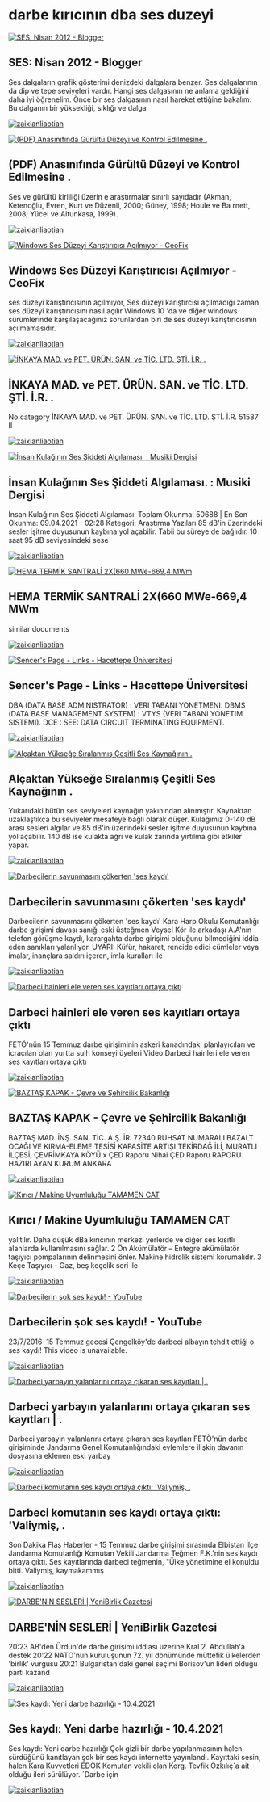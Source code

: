 # darbe kırıcının dba ses duzeyi
<a href="https://mnn.zoosnet.net/LR/Chatpre.aspx?id=MNN94995150&p=https://topgrinding.com/" target="_blank">![SES: Nisan 2012 - Blogger](https://github.com/technlg/images/blob/main/45.jpg)</a>
## SES: Nisan 2012 - Blogger
Ses dalgaların grafik gösterimi denizdeki dalgalara benzer. Ses dalgalarının da dip ve tepe seviyeleri vardır. Hangi ses dalgasının ne anlama geldiğini daha iyi öğrenelim. Önce bir ses dalgasının nasıl hareket ettiğine bakalım: Bu dalganın bir yüksekliği, sıklığı ve dalga 
<a href="https://mnn.zoosnet.net/LR/Chatpre.aspx?id=MNN94995150&p=https://topgrinding.com/" target="_blank"><img src="https://github.com/technlg/images/raw/main/chat11.jpg" alt="zaixianliaotian"/></a><a href="//whatsapp.shibangsoft.com/WhatsApp.php" ><img src="https://github.com/technlg/images/raw/main/chat11.png" alt=""></a>
<a href="https://mnn.zoosnet.net/LR/Chatpre.aspx?id=MNN94995150&p=https://topgrinding.com/" target="_blank">![(PDF) Anasınıfında Gürültü Düzeyi ve Kontrol Edilmesine .](https://github.com/technlg/images/blob/main/17.jpg)</a>
## (PDF) Anasınıfında Gürültü Düzeyi ve Kontrol Edilmesine .
Ses ve gürültü kirliliği üzerin e araştırmalar sınırlı sayıdadır (Akman, Ketenoğlu, Evren, Kurt ve Düzenli, 2000; Güney, 1998; Houle ve Ba rnett, 2008; Yücel ve Altunkasa, 1999).
<a href="https://mnn.zoosnet.net/LR/Chatpre.aspx?id=MNN94995150&p=https://topgrinding.com/" target="_blank"><img src="https://github.com/technlg/images/raw/main/chat11.jpg" alt="zaixianliaotian"/></a><a href="//whatsapp.shibangsoft.com/WhatsApp.php" ><img src="https://github.com/technlg/images/raw/main/chat11.png" alt=""></a>
<a href="https://mnn.zoosnet.net/LR/Chatpre.aspx?id=MNN94995150&p=https://topgrinding.com/" target="_blank">![Windows Ses Düzeyi Karıştırıcısı Açılmıyor - CeoFix](https://github.com/technlg/images/blob/main/55.jpg)</a>
## Windows Ses Düzeyi Karıştırıcısı Açılmıyor - CeoFix
ses düzeyi karıştırıcısının açılmıyor, Ses düzeyi karıştırcısı açılmadığı zaman ses düzeyi karıştırıcısını nasıl açılır Windows 10 'da ve diğer windows sürümlerinde karşılaşacağınız sorunlardan biri de ses düzeyi karıştırıcısının açılmamasıdır.
<a href="https://mnn.zoosnet.net/LR/Chatpre.aspx?id=MNN94995150&p=https://topgrinding.com/" target="_blank"><img src="https://github.com/technlg/images/raw/main/chat11.jpg" alt="zaixianliaotian"/></a><a href="//whatsapp.shibangsoft.com/WhatsApp.php" ><img src="https://github.com/technlg/images/raw/main/chat11.png" alt=""></a>
<a href="https://mnn.zoosnet.net/LR/Chatpre.aspx?id=MNN94995150&p=https://topgrinding.com/" target="_blank">![İNKAYA MAD. ve PET. ÜRÜN. SAN. ve TİC. LTD. ŞTİ. İ.R. .](https://github.com/technlg/images/blob/main/51.jpg)</a>
## İNKAYA MAD. ve PET. ÜRÜN. SAN. ve TİC. LTD. ŞTİ. İ.R. .
No category İNKAYA MAD. ve PET. ÜRÜN. SAN. ve TİC. LTD. ŞTİ. İ.R. 51587 II
<a href="https://mnn.zoosnet.net/LR/Chatpre.aspx?id=MNN94995150&p=https://topgrinding.com/" target="_blank"><img src="https://github.com/technlg/images/raw/main/chat11.jpg" alt="zaixianliaotian"/></a><a href="//whatsapp.shibangsoft.com/WhatsApp.php" ><img src="https://github.com/technlg/images/raw/main/chat11.png" alt=""></a>
<a href="https://mnn.zoosnet.net/LR/Chatpre.aspx?id=MNN94995150&p=https://topgrinding.com/" target="_blank">![İnsan Kulağının Ses Şiddeti Algılaması. : Musiki Dergisi](https://github.com/technlg/images/blob/main/45.jpg)</a>
## İnsan Kulağının Ses Şiddeti Algılaması. : Musiki Dergisi
İnsan Kulağının Ses Şiddeti Algılaması. Toplam Okunma: 50688 | En Son Okunma: 09.04.2021 - 02:28 Kategori: Araştırma Yazıları 85 dB'in üzerindeki sesler işitme duyusunun kaybına yol açabilir. Tabii bu süreye de bağlıdır. 10 saat 95 dB seviyesindeki sese 
<a href="https://mnn.zoosnet.net/LR/Chatpre.aspx?id=MNN94995150&p=https://topgrinding.com/" target="_blank"><img src="https://github.com/technlg/images/raw/main/chat11.jpg" alt="zaixianliaotian"/></a><a href="//whatsapp.shibangsoft.com/WhatsApp.php" ><img src="https://github.com/technlg/images/raw/main/chat11.png" alt=""></a>
<a href="https://mnn.zoosnet.net/LR/Chatpre.aspx?id=MNN94995150&p=https://topgrinding.com/" target="_blank">![HEMA TERMİK SANTRALİ 2X(660 MWe-669,4 MWm](https://github.com/technlg/images/blob/main/39.jpg)</a>
## HEMA TERMİK SANTRALİ 2X(660 MWe-669,4 MWm
similar documents
<a href="https://mnn.zoosnet.net/LR/Chatpre.aspx?id=MNN94995150&p=https://topgrinding.com/" target="_blank"><img src="https://github.com/technlg/images/raw/main/chat11.jpg" alt="zaixianliaotian"/></a><a href="//whatsapp.shibangsoft.com/WhatsApp.php" ><img src="https://github.com/technlg/images/raw/main/chat11.png" alt=""></a>
<a href="https://mnn.zoosnet.net/LR/Chatpre.aspx?id=MNN94995150&p=https://topgrinding.com/" target="_blank">![Sencer's Page - Links - Hacettepe Üniversitesi](https://github.com/technlg/images/blob/main/11.jpg)</a>
## Sencer's Page - Links - Hacettepe Üniversitesi
DBA (DATA BASE ADMINISTRATOR) : VERI TABANI YONETMENI. DBMS (DATA BASE MANAGEMENT SYSTEM) : VTYS (VERI TABANI YONETIM SISTEMI). DCE : SEE: DATA CIRCUIT TERMINATING EQUIPMENT.
<a href="https://mnn.zoosnet.net/LR/Chatpre.aspx?id=MNN94995150&p=https://topgrinding.com/" target="_blank"><img src="https://github.com/technlg/images/raw/main/chat11.jpg" alt="zaixianliaotian"/></a><a href="//whatsapp.shibangsoft.com/WhatsApp.php" ><img src="https://github.com/technlg/images/raw/main/chat11.png" alt=""></a>
<a href="https://mnn.zoosnet.net/LR/Chatpre.aspx?id=MNN94995150&p=https://topgrinding.com/" target="_blank">![Alçaktan Yükseğe Sıralanmış Çeşitli Ses Kaynağının .](https://github.com/technlg/images/blob/main/46.jpg)</a>
## Alçaktan Yükseğe Sıralanmış Çeşitli Ses Kaynağının .
Yukarıdaki bütün ses seviyeleri kaynağın yakınından alınmıştır. Kaynaktan uzaklaştıkça bu seviyeler mesafeye bağlı olarak düşer. Kulağımız 0-140 dB arası sesleri algılar ve 85 dB'in üzerindeki sesler işitme duyusunun kaybına yol açabilir. 140 dB ise kulakta ağrı ve kulak zarında yırtılma gibi etkiler yapar.
<a href="https://mnn.zoosnet.net/LR/Chatpre.aspx?id=MNN94995150&p=https://topgrinding.com/" target="_blank"><img src="https://github.com/technlg/images/raw/main/chat11.jpg" alt="zaixianliaotian"/></a><a href="//whatsapp.shibangsoft.com/WhatsApp.php" ><img src="https://github.com/technlg/images/raw/main/chat11.png" alt=""></a>
<a href="https://mnn.zoosnet.net/LR/Chatpre.aspx?id=MNN94995150&p=https://topgrinding.com/" target="_blank">![Darbecilerin savunmasını çökerten 'ses kaydı'](https://github.com/technlg/images/blob/main/1.jpg)</a>
## Darbecilerin savunmasını çökerten 'ses kaydı'
Darbecilerin savunmasını çökerten 'ses kaydı' Kara Harp Okulu Komutanlığı darbe girişimi davası sanığı eski üsteğmen Veysel Kör ile arkadaşı A.A'nın telefon görüşme kaydı, karargahta darbe girişimi olduğunu bilmediğini iddia eden sanıkları yalanlıyor. UYARI: Küfür, hakaret, rencide edici cümleler veya imalar, inançlara saldırı içeren, imla kuralları ile 
<a href="https://mnn.zoosnet.net/LR/Chatpre.aspx?id=MNN94995150&p=https://topgrinding.com/" target="_blank"><img src="https://github.com/technlg/images/raw/main/chat11.jpg" alt="zaixianliaotian"/></a><a href="//whatsapp.shibangsoft.com/WhatsApp.php" ><img src="https://github.com/technlg/images/raw/main/chat11.png" alt=""></a>
<a href="https://mnn.zoosnet.net/LR/Chatpre.aspx?id=MNN94995150&p=https://topgrinding.com/" target="_blank">![Darbeci hainleri ele veren ses kayıtları ortaya çıktı](https://github.com/technlg/images/blob/main/2.jpg)</a>
## Darbeci hainleri ele veren ses kayıtları ortaya çıktı
FETÖ'nün 15 Temmuz darbe girişiminin askeri kanadındaki planlayıcıları ve icracıları olan yurtta sulh konseyi üyeleri  Video Darbeci hainleri ele veren ses kayıtları ortaya çıktı 
<a href="https://mnn.zoosnet.net/LR/Chatpre.aspx?id=MNN94995150&p=https://topgrinding.com/" target="_blank"><img src="https://github.com/technlg/images/raw/main/chat11.jpg" alt="zaixianliaotian"/></a><a href="//whatsapp.shibangsoft.com/WhatsApp.php" ><img src="https://github.com/technlg/images/raw/main/chat11.png" alt=""></a>
<a href="https://mnn.zoosnet.net/LR/Chatpre.aspx?id=MNN94995150&p=https://topgrinding.com/" target="_blank">![BAZTAŞ KAPAK - Çevre ve Şehircilik Bakanlığı](https://github.com/technlg/images/blob/main/65.jpg)</a>
## BAZTAŞ KAPAK - Çevre ve Şehircilik Bakanlığı
BAZTAŞ MAD. İNŞ. SAN. TİC. A.Ş. İR: 72340 RUHSAT NUMARALI BAZALT OCAĞI VE KIRMA-ELEME TESİSİ KAPASİTE ARTIŞI TEKİRDAĞ İLİ, MURATLI İLÇESİ, ÇEVRİMKAYA KÖYÜ x ÇED Raporu Nihai ÇED Raporu RAPORU HAZIRLAYAN KURUM ANKARA 
<a href="https://mnn.zoosnet.net/LR/Chatpre.aspx?id=MNN94995150&p=https://topgrinding.com/" target="_blank"><img src="https://github.com/technlg/images/raw/main/chat11.jpg" alt="zaixianliaotian"/></a><a href="//whatsapp.shibangsoft.com/WhatsApp.php" ><img src="https://github.com/technlg/images/raw/main/chat11.png" alt=""></a>
<a href="https://mnn.zoosnet.net/LR/Chatpre.aspx?id=MNN94995150&p=https://topgrinding.com/" target="_blank">![Kırıcı / Makine Uyumluluğu TAMAMEN CAT](https://github.com/technlg/images/blob/main/33.jpg)</a>
## Kırıcı / Makine Uyumluluğu TAMAMEN CAT
yalıtılır. Daha düşük dBa kırıcının merkezi yerlerde ve diğer ses kısıtlı alanlarda kullanılmasını sağlar. 2 Ön Akümülatör – Entegre akümülatör taşıyıcı pompalarının delinmesini önler. Makine hidrolik sistemi korumalıdır. 3 Keçe Taşıyıcı – Gaz, beş keçelik seri ile
<a href="https://mnn.zoosnet.net/LR/Chatpre.aspx?id=MNN94995150&p=https://topgrinding.com/" target="_blank"><img src="https://github.com/technlg/images/raw/main/chat11.jpg" alt="zaixianliaotian"/></a><a href="//whatsapp.shibangsoft.com/WhatsApp.php" ><img src="https://github.com/technlg/images/raw/main/chat11.png" alt=""></a>
<a href="https://mnn.zoosnet.net/LR/Chatpre.aspx?id=MNN94995150&p=https://topgrinding.com/" target="_blank">![Darbecilerin şok ses kaydı! - YouTube](https://github.com/technlg/images/blob/main/34.jpg)</a>
## Darbecilerin şok ses kaydı! - YouTube
23/7/2016· 15 Temmuz gecesi Çengelköy'de darbeci albayın tehdit ettiği o ses kaydı! This video is unavailable.
<a href="https://mnn.zoosnet.net/LR/Chatpre.aspx?id=MNN94995150&p=https://topgrinding.com/" target="_blank"><img src="https://github.com/technlg/images/raw/main/chat11.jpg" alt="zaixianliaotian"/></a><a href="//whatsapp.shibangsoft.com/WhatsApp.php" ><img src="https://github.com/technlg/images/raw/main/chat11.png" alt=""></a>
<a href="https://mnn.zoosnet.net/LR/Chatpre.aspx?id=MNN94995150&p=https://topgrinding.com/" target="_blank">![Darbeci yarbayın yalanlarını ortaya çıkaran ses kayıtları | .](https://github.com/technlg/images/blob/main/28.jpg)</a>
## Darbeci yarbayın yalanlarını ortaya çıkaran ses kayıtları | .
Darbeci yarbayın yalanlarını ortaya çıkaran ses kayıtları FETÖ'nün darbe girişiminde Jandarma Genel Komutanlığındaki eylemlere ilişkin davanın dosyasına eklenen eski yarbay 
<a href="https://mnn.zoosnet.net/LR/Chatpre.aspx?id=MNN94995150&p=https://topgrinding.com/" target="_blank"><img src="https://github.com/technlg/images/raw/main/chat11.jpg" alt="zaixianliaotian"/></a><a href="//whatsapp.shibangsoft.com/WhatsApp.php" ><img src="https://github.com/technlg/images/raw/main/chat11.png" alt=""></a>
<a href="https://mnn.zoosnet.net/LR/Chatpre.aspx?id=MNN94995150&p=https://topgrinding.com/" target="_blank">![Darbeci komutanın ses kaydı ortaya çıktı: 'Valiymiş, .](https://github.com/technlg/images/blob/main/59.jpg)</a>
## Darbeci komutanın ses kaydı ortaya çıktı: 'Valiymiş, .
Son Dakika Flaş Haberler - 15 Temmuz darbe girişimi sırasında Elbistan İlçe Jandarma Komutanlığı Komutan Vekili Jandarma Teğmen F.K.'nin ses kaydı ortaya çıktı. Ses kayıtlarında darbeci teğmenin, "Ülke yönetimine el konuldu bitti. Valiymiş, kaymakammış 
<a href="https://mnn.zoosnet.net/LR/Chatpre.aspx?id=MNN94995150&p=https://topgrinding.com/" target="_blank"><img src="https://github.com/technlg/images/raw/main/chat11.jpg" alt="zaixianliaotian"/></a><a href="//whatsapp.shibangsoft.com/WhatsApp.php" ><img src="https://github.com/technlg/images/raw/main/chat11.png" alt=""></a>
<a href="https://mnn.zoosnet.net/LR/Chatpre.aspx?id=MNN94995150&p=https://topgrinding.com/" target="_blank">![DARBE'NİN SESLERİ | YeniBirlik Gazetesi](https://github.com/technlg/images/blob/main/11.jpg)</a>
## DARBE'NİN SESLERİ | YeniBirlik Gazetesi
20:23 AB'den Ürdün'de darbe girişimi iddiası üzerine Kral 2. Abdullah'a destek 20:22 NATO'nun kuruluşunun 72. yıl dönümünde müttefik ülkelerden 'birlik' vurgusu 20:21 Bulgaristan'daki genel seçimi Borisov'un lideri olduğu parti kazand 
<a href="https://mnn.zoosnet.net/LR/Chatpre.aspx?id=MNN94995150&p=https://topgrinding.com/" target="_blank"><img src="https://github.com/technlg/images/raw/main/chat11.jpg" alt="zaixianliaotian"/></a><a href="//whatsapp.shibangsoft.com/WhatsApp.php" ><img src="https://github.com/technlg/images/raw/main/chat11.png" alt=""></a>
<a href="https://mnn.zoosnet.net/LR/Chatpre.aspx?id=MNN94995150&p=https://topgrinding.com/" target="_blank">![Ses kaydı: Yeni darbe hazırlığı - 10.4.2021](https://github.com/technlg/images/blob/main/41.jpg)</a>
## Ses kaydı: Yeni darbe hazırlığı - 10.4.2021
Ses kaydı: Yeni darbe hazırlığı Çok gizli bir darbe yapılanmasının halen sürdüğünü kanıtlayan şok bir ses kaydı internette yayınlandı. Kayıttaki sesin, halen Kara Kuvvetleri EDOK Komutan vekili olan Korg. Tevfik Özkılıç´a ait olduğu ileri sürülüyor. ´Darbe için 
<a href="https://mnn.zoosnet.net/LR/Chatpre.aspx?id=MNN94995150&p=https://topgrinding.com/" target="_blank"><img src="https://github.com/technlg/images/raw/main/chat11.jpg" alt="zaixianliaotian"/></a><a href="//whatsapp.shibangsoft.com/WhatsApp.php" ><img src="https://github.com/technlg/images/raw/main/chat11.png" alt=""></a>
